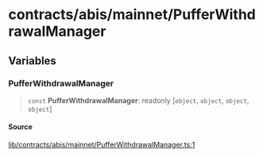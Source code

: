 # contracts/abis/mainnet/PufferWithdrawalManager

## Variables

### PufferWithdrawalManager

> `const` **PufferWithdrawalManager**: readonly [`object`, `object`, `object`, `object`]

#### Source

[lib/contracts/abis/mainnet/PufferWithdrawalManager.ts:1](https://github.com/PufferFinance/puffer-sdk/blob/5ca3bf9fc7e146924123ef03a697b1830ab483a6/lib/contracts/abis/mainnet/PufferWithdrawalManager.ts#L1)
